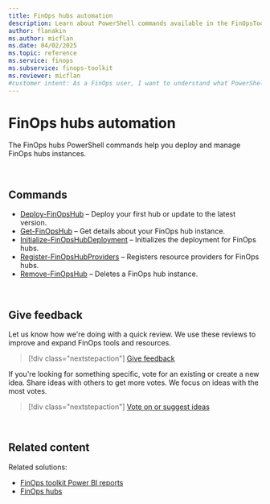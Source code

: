 ```yaml
---
title: FinOps hubs automation
description: Learn about PowerShell commands available in the FinOpsToolkit module that deploy and manage FinOps hubs.
author: flanakin
ms.author: micflan
ms.date: 04/02/2025
ms.topic: reference
ms.service: finops
ms.subservice: finops-toolkit
ms.reviewer: micflan
#customer intent: As a FinOps user, I want to understand what PowerShell commands are available to manage FinOps hubs in the FinOpsToolkit module.
---
```


<!-- markdownlint-disable-next-line MD025 -->
# FinOps hubs automation

The FinOps hubs PowerShell commands help you deploy and manage FinOps hubs instances.

<br>

## Commands

- [Deploy-FinOpsHub](Deploy-FinOpsHub.md) – Deploy your first hub or update to the latest version.
- [Get-FinOpsHub](Get-FinOpsHub.md) – Get details about your FinOps hub instance.
- [Initialize-FinOpsHubDeployment](Initialize-FinOpsHubDeployment.md) – Initializes the deployment for FinOps hubs.
- [Register-FinOpsHubProviders](Register-FinOpsHubProviders.md) – Registers resource providers for FinOps hubs.
- [Remove-FinOpsHub](Remove-FinOpsHub.md) – Deletes a FinOps hub instance.

<br>

## Give feedback

Let us know how we're doing with a quick review. We use these reviews to improve and expand FinOps tools and resources.

> [!div class="nextstepaction"]
> [Give feedback](https://portal.azure.com/#view/HubsExtension/InProductFeedbackBlade/extensionName/FinOpsToolkit/cesQuestion/How%20easy%20or%20hard%20is%20it%20to%20use%20the%20FinOps%20toolkit%20PowerShell%20module%3F/cvaQuestion/How%20valuable%20are%20the%20FinOps%20toolkit%20PowerShell%20module%3F/surveyId/FTK0.12/bladeName/PowerShell/featureName/Hubs)

If you're looking for something specific, vote for an existing or create a new idea. Share ideas with others to get more votes. We focus on ideas with the most votes.

> [!div class="nextstepaction"]
> [Vote on or suggest ideas](https://github.com/microsoft/finops-toolkit/issues?q=is%3Aissue%20is%3Aopen%20label%3A%22Tool%3A%20PowerShell%22%20sort%3A"reactions-%2B1-desc")

<br>

## Related content

Related solutions:

- [FinOps toolkit Power BI reports](../../power-bi/reports.md)
- [FinOps hubs](../../hubs/finops-hubs-overview.md)


<br>
